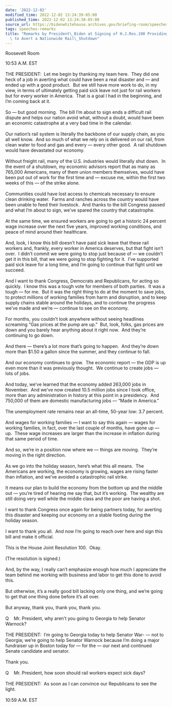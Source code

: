 ```yaml
---
date: '2022-12-02'
modified_time: 2022-12-02 13:24:39-05:00
published_time: 2022-12-02 13:24:38-05:00
source_url: https://bidenwhitehouse.archives.gov/briefing-room/speeches-remarks/2022/12/02/remarks-by-president-biden-at-signing-of-h-j-res-100-providing-a-resolution-to-avert-a-nationwide-rail-shutdown/
tags: speeches-remarks
title: "Remarks by President\_Biden at Signing of H.J.Res.100 Providing a Resolution\
  \ to Avert a Nationwide Rail\_Shutdown"
---
```

 
Roosevelt Room

10:53 A.M. EST   
   
THE PRESIDENT:  Let me begin by thanking my team here.  They did one
heck of a job in averting what could have been a real disaster and — and
ended up with a good product.  But we still have more work to do, in my
view, in terms of ultimately getting paid sick leave not just for rail
workers but for every worker in America.  That is a goal I had in the
beginning, and I’m coming back at it.  
   
So — but good morning.  The bill I’m about to sign ends a difficult rail
dispute and helps our nation avoid what, without a doubt, would have
been an economic catastrophe at a very bad time in the calendar.  
   
Our nation’s rail system is literally the backbone of our supply chain,
as you all well know.  And so much of what we rely on is delivered on
our rail, from clean water to food and gas and every — every other
good.  A rail shutdown would have devastated our economy.   
   
Without freight rail, many of the U.S. industries would literally shut
down.  In the event of a shutdown, my economic advisors report that as
many as 765,000 Americans, many of them union members themselves, would
have been put out of work for the first time and — excuse me, within the
first two weeks of this — of the strike alone.  
   
Communities could have lost access to chemicals necessary to ensure
clean drinking water.  Farms and ranches across the country would have
been unable to feed their livestock.  And thanks to the bill Congress
passed and what I’m about to sign, we’ve spared the country that
catastrophe.   
   
At the same time, we ensured workers are going to get a historic 24
percent wage increase over the next five years, improved working
conditions, and peace of mind around their healthcare.  
   
And, look, I know this bill doesn’t have paid sick leave that these rail
workers and, frankly, every worker in America deserves, but that fight
isn’t over.  I didn’t commit we were going to stop just because of — we
couldn’t get it in this bill, that we were going to stop fighting for
it.  I’ve supported paid sick leave for a long time, and I’m going to
continue that fight until we succeed.  
   
And I want to thank Congress, Democrats and Republicans, for acting so
quickly.  I know this was a tough vote for members of both parties.  It
was a tough — for me.  But it was the right thing to do at the moment to
save jobs, to protect millions of working families from harm and
disruption, and to keep supply chains stable around the holidays, and to
continue the progress we’ve made and we’re — continue to see on the
economy.  
   
For months, you couldn’t look anywhere without seeing headlines
screaming “Gas prices at the pump are up.”  But, look, folks, gas prices
are down and you barely hear anything about it right now.  And they’re
continuing to go down.   
   
And there — there’s a lot more that’s going to happen.  And they’re down
more than $1.50 a gallon since the summer, and they continue to fall.   
   
And our economy continues to grow.  The economic report — the GDP is up
even more than it was previously thought.  We continue to create jobs —
lots of jobs.  
   
And today, we’ve learned that the economy added 263,000 jobs in
November.  And we’ve now created 10.5 million jobs since I took office,
more than any administration in history at this point in a presidency. 
And 750,000 of them are domestic manufacturing jobs — “Made in
America.”  
   
The unemployment rate remains near an all-time, 50-year low: 3.7
percent.   
   
And wages for working families — I want to say this again — wages for
working families, in fact, over the last couple of months, have gone up
— up.  These wage increases are larger than the increase in inflation
during that same period of time.  
   
And so, we’re in a position now where we — things are moving.  They’re
moving in the right direction.  
   
As we go into the holiday season, here’s what this all means.  The
Americans are working, the economy is growing, wages are rising faster
than inflation, and we’ve avoided a catastrophic rail strike.  
   
It means our plan to build the economy from the bottom up and the middle
out — you’re tired of hearing me say that, but it’s working.  The
wealthy are still doing very well while the middle class and the poor
are having a shot.  
   
I want to thank Congress once again for being partners today, for
averting this disaster and keeping our economy on a stable footing
during the holiday season.  
   
I want to thank you all.  And now I’m going to reach over here and sign
this bill and make it official.  
   
This is the House Joint Resolution 100.  Okay.  
   
(The resolution is signed.)  
   
And, by the way, I really can’t emphasize enough how much I appreciate
the team behind me working with business and labor to get this done to
avoid this.  
   
But otherwise, it’s a really good bill lacking only one thing, and we’re
going to get that one thing done before it’s all over.  
   
But anyway, thank you, thank you, thank you.  
   
Q    Mr. President, why aren’t you going to Georgia to help Senator
Warnock?  
   
THE PRESIDENT:  I’m going to Georgia today to help Senator War- — not to
Georgia; we’re going to help Senator Warnock because I’m doing a major
fundraiser up in Boston today for — for the — our next and continued
Senate candidate and senator.  
   
Thank you.  
   
Q    Mr. President, how soon should rail workers expect sick days?  
   
THE PRESIDENT:  As soon as I can convince our Republicans to see the
light.  
   
10:59 A.M. EST
